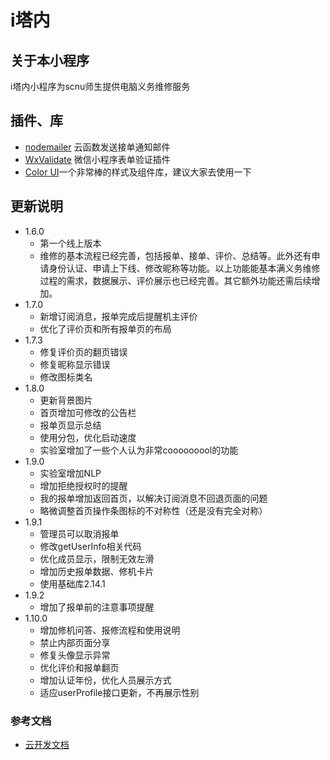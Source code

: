 # i塔内

## 关于本小程序
i塔内小程序为scnu师生提供电脑义务维修服务

## 插件、库
- [nodemailer](https://github.com/nodemailer/nodemailer) 云函数发送接单通知邮件
- [WxValidate](https://github.com/wux-weapp/wx-extend/blob/master/docs/components/validate.md) 微信小程序表单验证插件
- [Color UI](https://github.com/weilanwl/ColorUI)一个非常棒的样式及组件库，建议大家去使用一下

## 更新说明
- 1.6.0 
    - 第一个线上版本
    - 维修的基本流程已经完善，包括报单、接单、评价、总结等。此外还有申请身份认证、申请上下线、修改昵称等功能。以上功能能基本满义务维修过程的需求，数据展示、评价展示也已经完善。其它额外功能还需后续增加。
- 1.7.0
    - 新增订阅消息，报单完成后提醒机主评价
    - 优化了评价页和所有报单页的布局
- 1.7.3
    - 修复评价页的翻页错误
    - 修复昵称显示错误
    - 修改图标类名
- 1.8.0
    - 更新背景图片
    - 首页增加可修改的公告栏
    - 报单页显示总结
    - 使用分包，优化启动速度
    - 实验室增加了一些个人认为非常cooooooool的功能
- 1.9.0
    - 实验室增加NLP
    - 增加拒绝授权时的提醒
    - 我的报单增加返回首页，以解决订阅消息不回退页面的问题
    - 略微调整首页操作条图标的不对称性（还是没有完全对称）
- 1.9.1
    - 管理员可以取消报单
    - 修改getUserInfo相关代码
    - 优化成员显示，限制无效左滑
    - 增加历史报单数据、修机卡片
    - 使用基础库2.14.1
- 1.9.2
    - 增加了报单前的注意事项提醒
- 1.10.0
    - 增加修机问答、报修流程和使用说明
    - 禁止内部页面分享
    - 修复头像显示异常
    - 优化评价和报单翻页
    - 增加认证年份，优化人员展示方式
    - 适应userProfile接口更新，不再展示性别


### 参考文档

- [云开发文档](https://developers.weixin.qq.com/miniprogram/dev/wxcloud/basis/getting-started.html)

